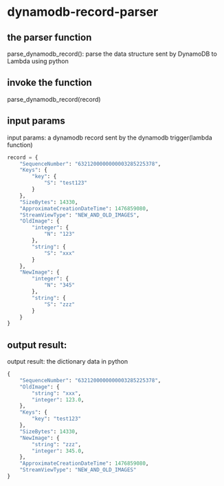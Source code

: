 # dynamodb-record-parser

## the parser function

parse_dynamodb_record(): parse the data structure sent by DynamoDB to Lambda using python

## invoke the function

parse_dynamodb_record(record)

## input params

input params: a dynamodb record sent by the dynamodb trigger(lambda function)
```python
record = {
    "SequenceNumber": "6321200000000003285225378",
    "Keys": {
        "key": {
            "S": "test123"
        }
    },
    "SizeBytes": 14330,
    "ApproximateCreationDateTime": 1476859080,
    "StreamViewType": "NEW_AND_OLD_IMAGES",
    "OldImage": {
        "integer": {
            "N": "123"
        },
        "string": {
            "S": "xxx"
        }
    },
    "NewImage": {
        "integer": {
            "N": "345"
        },
        "string": {
            "S": "zzz"
        }
    }
}
```

## output result:

output result: the dictionary data in python
```python
{
    "SequenceNumber": "6321200000000003285225378", 
    "OldImage": {
        "string": "xxx", 
        "integer": 123.0, 
    }, 
    "Keys": {
        "key": "test123"
    }, 
    "SizeBytes": 14330, 
    "NewImage": {
        "string": "zzz", 
        "integer": 345.0, 
    }, 
    "ApproximateCreationDateTime": 1476859080, 
    "StreamViewType": "NEW_AND_OLD_IMAGES"
}
```
